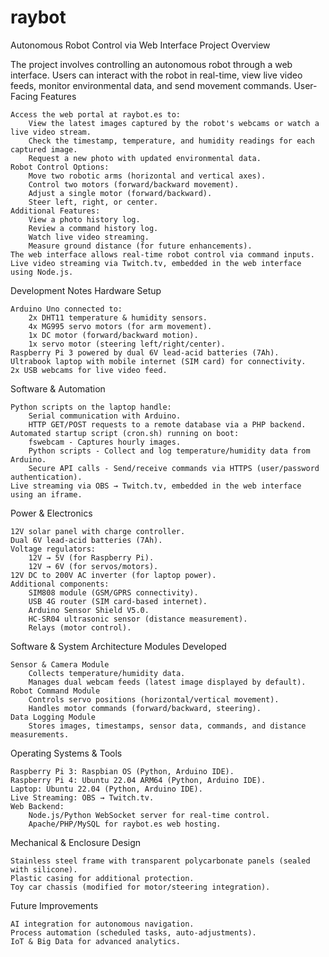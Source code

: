 # raybot
Autonomous Robot Control via Web Interface
Project Overview

The project involves controlling an autonomous robot through a web interface. Users can interact with the robot in real-time, view live video feeds, monitor environmental data, and send movement commands.
User-Facing Features

    Access the web portal at raybot.es to:
        View the latest images captured by the robot's webcams or watch a live video stream.
        Check the timestamp, temperature, and humidity readings for each captured image.
        Request a new photo with updated environmental data.
    Robot Control Options:
        Move two robotic arms (horizontal and vertical axes).
        Control two motors (forward/backward movement).
        Adjust a single motor (forward/backward).
        Steer left, right, or center.
    Additional Features:
        View a photo history log.
        Review a command history log.
        Watch live video streaming.
        Measure ground distance (for future enhancements).
    The web interface allows real-time robot control via command inputs.
    Live video streaming via Twitch.tv, embedded in the web interface using Node.js.

Development Notes
Hardware Setup

    Arduino Uno connected to:
        2x DHT11 temperature & humidity sensors.
        4x MG995 servo motors (for arm movement).
        1x DC motor (forward/backward motion).
        1x servo motor (steering left/right/center).
    Raspberry Pi 3 powered by dual 6V lead-acid batteries (7Ah).
    Ultrabook laptop with mobile internet (SIM card) for connectivity.
    2x USB webcams for live video feed.

Software & Automation

    Python scripts on the laptop handle:
        Serial communication with Arduino.
        HTTP GET/POST requests to a remote database via a PHP backend.
    Automated startup script (cron.sh) running on boot:
        fswebcam - Captures hourly images.
        Python scripts - Collect and log temperature/humidity data from Arduino.
        Secure API calls - Send/receive commands via HTTPS (user/password authentication).
    Live streaming via OBS → Twitch.tv, embedded in the web interface using an iframe.

Power & Electronics

    12V solar panel with charge controller.
    Dual 6V lead-acid batteries (7Ah).
    Voltage regulators:
        12V → 5V (for Raspberry Pi).
        12V → 6V (for servos/motors).
    12V DC to 200V AC inverter (for laptop power).
    Additional components:
        SIM808 module (GSM/GPRS connectivity).
        USB 4G router (SIM card-based internet).
        Arduino Sensor Shield V5.0.
        HC-SR04 ultrasonic sensor (distance measurement).
        Relays (motor control).

Software & System Architecture
Modules Developed

    Sensor & Camera Module
        Collects temperature/humidity data.
        Manages dual webcam feeds (latest image displayed by default).
    Robot Command Module
        Controls servo positions (horizontal/vertical movement).
        Handles motor commands (forward/backward, steering).
    Data Logging Module
        Stores images, timestamps, sensor data, commands, and distance measurements.

Operating Systems & Tools

    Raspberry Pi 3: Raspbian OS (Python, Arduino IDE).
    Raspberry Pi 4: Ubuntu 22.04 ARM64 (Python, Arduino IDE).
    Laptop: Ubuntu 22.04 (Python, Arduino IDE).
    Live Streaming: OBS → Twitch.tv.
    Web Backend:
        Node.js/Python WebSocket server for real-time control.
        Apache/PHP/MySQL for raybot.es web hosting.

Mechanical & Enclosure Design

    Stainless steel frame with transparent polycarbonate panels (sealed with silicone).
    Plastic casing for additional protection.
    Toy car chassis (modified for motor/steering integration).

Future Improvements

    AI integration for autonomous navigation.
    Process automation (scheduled tasks, auto-adjustments).
    IoT & Big Data for advanced analytics.
